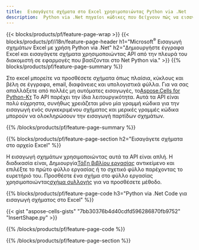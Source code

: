 ```yaml
---
title:  Εισαγάγετε σχήματα στο Excel χρησιμοποιώντας Python via .Net
description:  Python via .Net πηγαίοι κώδικες που δείχνουν πώς να εισαγάγετε ένα σχήμα σε αρχεία Excel Microsoft χρησιμοποιώντας Python via .Net Library.
---
```

{{< blocks/products/pf/feature-page-wrap >}}
{{< blocks/products/pf/i18n/feature-page-header h1="Microsoft<sup>&reg;</sup> Εισαγωγή σχημάτων Excel με χρήση Python via .Net" h2="Δημιουργήστε έγγραφα Excel και εισαγάγετε σχήματα χρησιμοποιώντας API από την πλευρά του διακομιστή σε εφαρμογές που βασίζονται στο Net Python via." >}}
{{% blocks/products/pf/feature-page-summary %}}

 Στο excel μπορείτε να προσθέσετε σχήματα όπως πλαίσια, κύκλους και βέλη σε έγγραφα, email, διαφάνειες και υπολογιστικά φύλλα. Για να σας απαλλάξετε από πολλές μη αυτόματες εισαγωγές, το[Aspose.Cells for Python-Κτ](https://releases.aspose.com/cells/python-net) Το API παρέχει την ίδια λειτουργικότητα. Αυτά τα API είναι πολύ εύχρηστα, συνήθως χρειάζεται μόνο μία γραμμή κώδικα για την εισαγωγή ενός συγκεκριμένου σχήματος και μερικές γραμμές κώδικα μπορούν να ολοκληρώσουν την εισαγωγή παρτίδων σχημάτων.

{{% /blocks/products/pf/feature-page-summary %}}

{{% blocks/products/pf/feature-page-section h2="Εισαγάγετε σχήματα στο αρχείο Excel" %}}

 Η εισαγωγή σχημάτων χρησιμοποιώντας αυτά τα API είναι απλή. Η διαδικασία είναι, Δημιουργία[Τάξη βιβλίου εργασίας](https://reference.aspose.com/cells/python-net/aspose.cells/workbook/) αντικείμενο και επιλέξτε το πρώτο φύλλο εργασίας ή το σχετικό φύλλο παρέχοντας το ευρετήριό του. Προσθέστε ένα σχήμα στο φύλλο εργασίας χρησιμοποιώντας[σχήμα συλλογής](https://reference.aspose.com/cells/python-net/aspose.cells.drawing/shapecollection/) για να προσθέσετε μέθοδο.

{{% blocks/products/pf/feature-page-code h3="Python via .Net Code για εισαγωγή σχήματος στο Excel" %}}

{{< gist "aspose-cells-gists" "7bb30376b4d40cdfd596286870fb9752" "InsertShape.py" >}}

{{% /blocks/products/pf/feature-page-code %}}

{{% /blocks/products/pf/feature-page-section %}}

